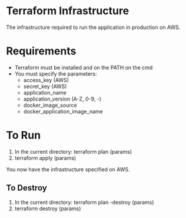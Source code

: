 # Terraform Infrastructure
The infrastructure required to run the application in production on AWS.

# Requirements 
- Terraform must be installed and on the PATH on the cmd
- You must specify the parameters:
    - access_key (AWS)
    - secret_key (AWS)
    - application_name
    - application_version (A-Z, 0-9, -)
    - docker_image_source
    - docker_application_image_name

# To Run
1. In the current directory: terraform plan (params)
2. terraform apply (params)

You now have the infrastructure specified on AWS.

## To Destroy
1. In the current directory: terraform plan -destroy (params)
2. terraform destroy (params)

